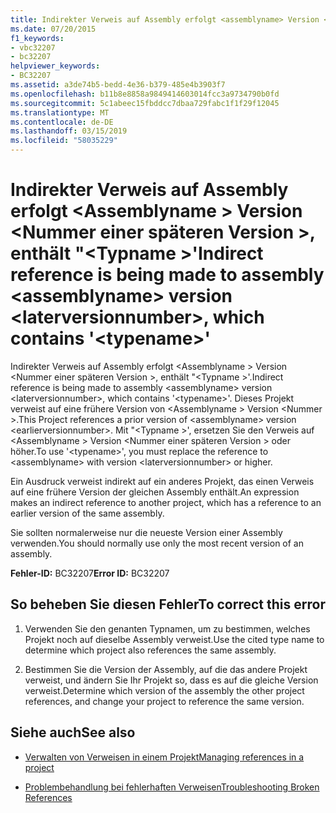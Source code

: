 ```yaml
---
title: Indirekter Verweis auf Assembly erfolgt <assemblyname> Version <laterversionnumber>, enthält "<typename>"
ms.date: 07/20/2015
f1_keywords:
- vbc32207
- bc32207
helpviewer_keywords:
- BC32207
ms.assetid: a3de74b5-bedd-4e36-b379-485e4b3903f7
ms.openlocfilehash: b11b8e8858a9849414603014fcc3a9734790b0fd
ms.sourcegitcommit: 5c1abeec15fbddcc7dbaa729fabc1f1f29f12045
ms.translationtype: MT
ms.contentlocale: de-DE
ms.lasthandoff: 03/15/2019
ms.locfileid: "58035229"
---
```

# <a name="indirect-reference-is-being-made-to-assembly-assemblyname-version-laterversionnumber-which-contains-typename"></a><span data-ttu-id="647d7-102">Indirekter Verweis auf Assembly erfolgt \<Assemblyname > Version \<Nummer einer späteren Version >, enthält "\<Typname >'</span><span class="sxs-lookup"><span data-stu-id="647d7-102">Indirect reference is being made to assembly \<assemblyname> version \<laterversionnumber>, which contains '\<typename>'</span></span>
<span data-ttu-id="647d7-103">Indirekter Verweis auf Assembly erfolgt \<Assemblyname > Version \<Nummer einer späteren Version >, enthält "\<Typname >'.</span><span class="sxs-lookup"><span data-stu-id="647d7-103">Indirect reference is being made to assembly \<assemblyname> version \<laterversionnumber>, which contains '\<typename>'.</span></span> <span data-ttu-id="647d7-104">Dieses Projekt verweist auf eine frühere Version von \<Assemblyname > Version \<Nummer >.</span><span class="sxs-lookup"><span data-stu-id="647d7-104">This Project references a prior version of \<assemblyname> version \<earlierversionnumber>.</span></span> <span data-ttu-id="647d7-105">Mit "\<Typname >', ersetzen Sie den Verweis auf \<Assemblyname > Version \<Nummer einer späteren Version > oder höher.</span><span class="sxs-lookup"><span data-stu-id="647d7-105">To use '\<typename>', you must replace the reference to \<assemblyname> with version \<laterversionnumber> or higher.</span></span>  
  
 <span data-ttu-id="647d7-106">Ein Ausdruck verweist indirekt auf ein anderes Projekt, das einen Verweis auf eine frühere Version der gleichen Assembly enthält.</span><span class="sxs-lookup"><span data-stu-id="647d7-106">An expression makes an indirect reference to another project, which has a reference to an earlier version of the same assembly.</span></span>  
  
 <span data-ttu-id="647d7-107">Sie sollten normalerweise nur die neueste Version einer Assembly verwenden.</span><span class="sxs-lookup"><span data-stu-id="647d7-107">You should normally use only the most recent version of an assembly.</span></span>  
  
 <span data-ttu-id="647d7-108">**Fehler-ID:** BC32207</span><span class="sxs-lookup"><span data-stu-id="647d7-108">**Error ID:** BC32207</span></span>  
  
## <a name="to-correct-this-error"></a><span data-ttu-id="647d7-109">So beheben Sie diesen Fehler</span><span class="sxs-lookup"><span data-stu-id="647d7-109">To correct this error</span></span>  
  
1.  <span data-ttu-id="647d7-110">Verwenden Sie den genanten Typnamen, um zu bestimmen, welches Projekt noch auf dieselbe Assembly verweist.</span><span class="sxs-lookup"><span data-stu-id="647d7-110">Use the cited type name to determine which project also references the same assembly.</span></span>  
  
2.  <span data-ttu-id="647d7-111">Bestimmen Sie die Version der Assembly, auf die das andere Projekt verweist, und ändern Sie Ihr Projekt so, dass es auf die gleiche Version verweist.</span><span class="sxs-lookup"><span data-stu-id="647d7-111">Determine which version of the assembly the other project references, and change your project to reference the same version.</span></span>  
  
## <a name="see-also"></a><span data-ttu-id="647d7-112">Siehe auch</span><span class="sxs-lookup"><span data-stu-id="647d7-112">See also</span></span>

- [<span data-ttu-id="647d7-113">Verwalten von Verweisen in einem Projekt</span><span class="sxs-lookup"><span data-stu-id="647d7-113">Managing references in a project</span></span>](/visualstudio/ide/managing-references-in-a-project)

- [<span data-ttu-id="647d7-114">Problembehandlung bei fehlerhaften Verweisen</span><span class="sxs-lookup"><span data-stu-id="647d7-114">Troubleshooting Broken References</span></span>](/visualstudio/ide/troubleshooting-broken-references)
